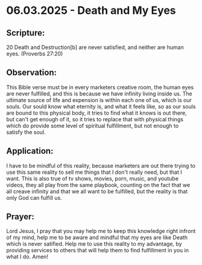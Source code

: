 # 06.03.2025 - Death and My Eyes

## Scripture:
20 Death and Destruction[b] are never satisfied,
    and neither are human eyes.
(Proverbs 27:20)

## Observation:
This Bible verse must be in every marketers creative room, the human eyes are never fulfilled, and this is because we have infinity living inside us.
The ultimate source of life and expension is within each one of us, which is our souls. Our sould know what eternity is, and what it feels like, so 
as our souls are bound to this physical body, it tries to find what it knows is out there, but can't get enough of it, so it tries to replace that with 
physical things which do provide some level of spiritual fulfillment, but not enough to satisfy the soul.

## Application:
I have to be mindful of this reality, because marketers are out there trying to use this same reality to sell me things that I don't really need, but 
that I want. This is also true of tv shows, movies, porn, music, and youtube videos, they all play from the same playbook, counting on the fact that we 
all creave infinity and that we all want to be fulfilled, but the reality is that only God can fulfill us.

## Prayer:
Lord Jesus, I pray that you may help me to keep this knowledge right infront of my mind, help me to be aware and mindful that my eyes are like Death
which is never satified. Help me to use this reality to my advantage, by providing services to others that will help them to find fulfillment in you in what I do. Amen!
